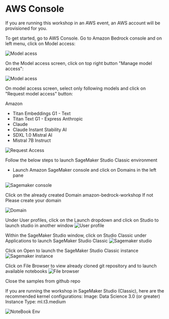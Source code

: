 # AWS Console

If you are running this workshop in an AWS event, an AWS account will be provisioned for you.

To get started, go to AWS Console. Go to Amazon Bedrock console and on left menu, click on Model access:

![Model acess](images/010-bedrock-access.png)

On the Model access screen, click on top right button "Manage model access":

![Model acess](images/010-model-acc.png)

On model access screen, select only following models and click on "Request model access" button:

Amazon
- Titan Embeddings G1 - Text
- Titan Text G1 - Express
Anthropic
- Claude
- Claude Instant
Stability AI
- SDXL 1.0
Mistral AI
- Mistral 7B Instruct

![Request Access](images/010-model-ok.png)

Follow the below steps to launch SageMaker Studio Classic environment
- Launch Amazon SageMaker console and click on Domains in the left pane

![Sagemaker console](images/010-sagemaker-console.png)

Click on the already created Domain amazon-bedrock-workshop If not Please create your domain

![Domain](images/010-sagemaker-console.png)


Under User profiles, click on the Launch dropdown and click on Studio to launch studio in another window
![User profile](images/010-sagemaker-userprofiles.png)

Within the SageMaker Studio window, click on Studio Classic under Applications to launch SageMaker Studio Classic
![Sagemaker studio](images/010-sagemaker-studio-applications.png)

Click on Open to launch the SageMaker Studio Classic instance
![Sagemaker instance](images/010-sagemaker-classic.png)

Click on File Browser to view already cloned git repository and to launch available notebooks
![File browser](images/010-sagemaker-classic-file-browser.png)

Close the samples from github repo

If you are running the workshop in SageMaker Studio (Classic), here are the recommended kernel configurations:
Image: Data Science 3.0 (or greater)
Instance Type: ml.t3.medium

![NoteBook Env](images/010-sagemaker-classic-image-kernel.png)


